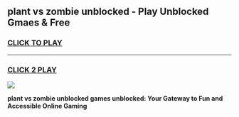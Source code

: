 
## plant vs zombie unblocked - Play Unblocked Gmaes & Free
<h3>
<a href="https://news.freeplayer.one?title=plant_vs_zombie_unblocked&ref=16F">CLICK TO PLAY</a></h3>
<hr>

<h3>
<a href="https://news.freeplayer.one?title=plant_vs_zombie_unblocked&ref=16F">CLICK 2 PLAY</a>
  
</h3>

<a href="https://news.freeplayer.one?title=plant_vs_zombie_unblocked&ref=16F/"><img src="https://clearcache.store/games.png"></a>


**plant vs zombie unblocked games unblocked: Your Gateway to Fun and Accessible Online Gaming**
